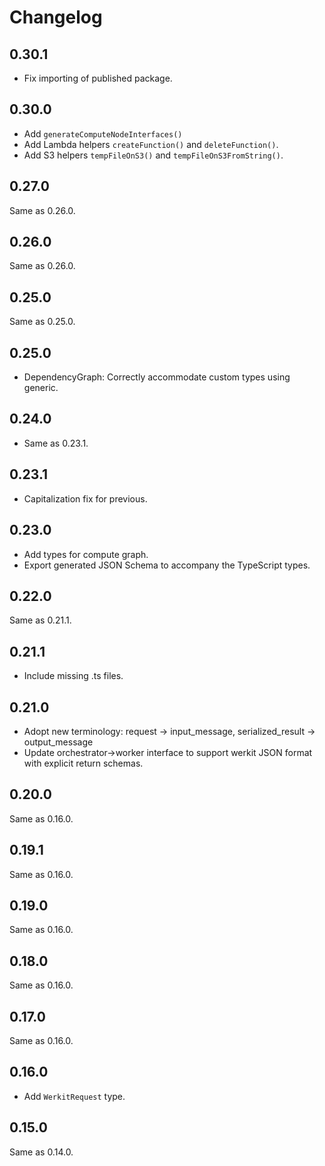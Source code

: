 # Changelog

## 0.30.1

- Fix importing of published package.

## 0.30.0

- Add `generateComputeNodeInterfaces()`
- Add Lambda helpers `createFunction()` and `deleteFunction()`.
- Add S3 helpers `tempFileOnS3()` and `tempFileOnS3FromString()`.

## 0.27.0

Same as 0.26.0.

## 0.26.0

Same as 0.26.0.

## 0.25.0

Same as 0.25.0.

## 0.25.0

- DependencyGraph: Correctly accommodate custom types using generic.

## 0.24.0

- Same as 0.23.1.

## 0.23.1

- Capitalization fix for previous.

## 0.23.0

- Add types for compute graph.
- Export generated JSON Schema to accompany the TypeScript types.

## 0.22.0

Same as 0.21.1.

## 0.21.1

- Include missing .ts files.

## 0.21.0

- Adopt new terminology: request -> input_message, serialized_result ->
  output_message
- Update orchestrator->worker interface to support werkit JSON format with
  explicit return schemas.

## 0.20.0

Same as 0.16.0.

## 0.19.1

Same as 0.16.0.

## 0.19.0

Same as 0.16.0.

## 0.18.0

Same as 0.16.0.

## 0.17.0

Same as 0.16.0.

## 0.16.0

- Add `WerkitRequest` type.

## 0.15.0

Same as 0.14.0.
